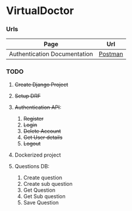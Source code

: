 # VirtualDoctor

### Urls
| Page        | Url           |
| ------------- |:-------------:| 
| Authentication Documentation     | [Postman](https://documenter.getpostman.com/view/11213399/UV5c9v2K) | 


### TODO
1. ~~Create Django Project~~
2. ~~Setup DRF~~
3. ~~Authentication API~~:
    1. ~~Register~~
    2. ~~Login~~
    3. ~~Delete Account~~
    4. ~~Get User details~~
    5. ~~Logout~~
    
4. Dockerized project
    
5. Questions DB:
    1. Create question
    2. Create sub question
    3. Get Question
    4. Get Sub question
    5. Save Question